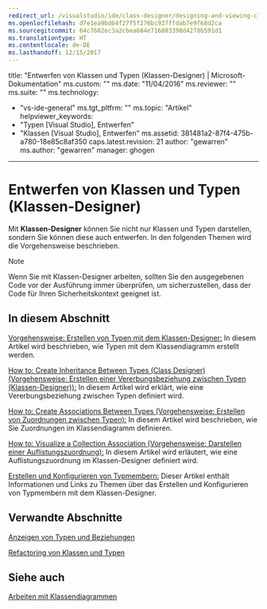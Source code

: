 ```yaml
---
redirect_url: /visualstudio/ide/class-designer/designing-and-viewing-classes-and-types
ms.openlocfilehash: d7e1ea9bd64f27f5f276bc937ffdab7e9f68d2ca
ms.sourcegitcommit: 64c7682ec3a2cbea684e716803398d4278b591d1
ms.translationtype: HT
ms.contentlocale: de-DE
ms.lasthandoff: 12/15/2017
---
```

title: "Entwerfen von Klassen und Typen (Klassen-Designer) | Microsoft-Dokumentation" ms.custom: "" ms.date: "11/04/2016" ms.reviewer: "" ms.suite: "" ms.technology: 
  - "vs-ide-general" ms.tgt_pltfrm: "" ms.topic: "Artikel" helpviewer_keywords: 
  - "Typen [Visual Studio], Entwerfen"
  - "Klassen [Visual Studio], Entwerfen" ms.assetid: 381481a2-87f4-475b-a780-18e85c8af350 caps.latest.revision: 21 author: "gewarren" ms.author: "gewarren" manager: ghogen
---
# <a name="designing-classes-and-types-class-designer"></a>Entwerfen von Klassen und Typen (Klassen-Designer)
Mit **Klassen-Designer** können Sie nicht nur Klassen und Typen darstellen, sondern Sie können diese auch entwerfen. In den folgenden Themen wird die Vorgehensweise beschrieben.  
  
> [!NOTE]
>  Wenn Sie mit Klassen-Designer arbeiten, sollten Sie den ausgegebenen Code vor der Ausführung immer überprüfen, um sicherzustellen, dass der Code für Ihren Sicherheitskontext geeignet ist.  
  
## <a name="in-this-section"></a>In diesem Abschnitt  
 [Vorgehensweise: Erstellen von Typen mit dem Klassen-Designer:](how-to-create-types.md) In diesem Artikel wird beschrieben, wie Typen mit dem Klassendiagramm erstellt werden.  
  
 [How to: Create Inheritance Between Types (Class Designer) (Vorgehensweise: Erstellen einer Vererbungsbeziehung zwischen Typen (Klassen-Designer)):](how-to-create-inheritance-between-types.md) In diesem Artikel wird erklärt, wie eine Vererbungsbeziehung zwischen Typen definiert wird.  
  
 [How to: Create Associations Between Types (Vorgehensweise: Erstellen von Zuordnungen zwischen Typen):](how-to-create-associations-between-types.md) In diesem Artikel wird beschrieben, wie Sie Zuordnungen im Klassendiagramm definieren.  
  
 [How to: Visualize a Collection Association (Vorgehensweise: Darstellen einer Auflistungszuordnung):](how-to-visualize-a-collection-association.md) In diesem Artikel wird erläutert, wie eine Auflistungszuordnung im Klassen-Designer definiert wird.  
  
 [Erstellen und Konfigurieren von Typmembern:](creating-and-configuring-type-members.md) Dieser Artikel enthält Informationen und Links zu Themen über das Erstellen und Konfigurieren von Typmembern mit dem Klassen-Designer.  
  
## <a name="related-sections"></a>Verwandte Abschnitte  
 [Anzeigen von Typen und Beziehungen](viewing-types-and-relationships.md)  
  
 [Refactoring von Klassen und Typen](refactoring-classes-and-types.md)  
  
## <a name="see-also"></a>Siehe auch  
 [Arbeiten mit Klassendiagrammen](working-with-class-diagrams.md)